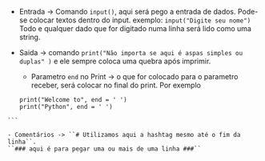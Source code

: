 
- Entrada -> Comando ``input()``, aqui será pego a entrada de dados. Pode-se colocar textos dentro do input. 
	exemplo: ``input("Digite seu nome")``
	Todo e qualquer dado que for digitado numa linha será lido como uma string.
	
- Saida -> comando ``print("Não importa se aqui é aspas simples ou duplas" )`` e ele sempre coloca uma quebra após imprimir.
	- Parametro `end` no Print -> o que for colocado para o parametro receber, será colocar no final do print. Por exemplo 
	```
	print("Welcome to", end = ' ')
	print("Python", end = ' ')
	```
````
```

- Comentários -> ``# Utilizamos aqui a hashtag mesmo até o fim da linha``. 
``### aqui é para pegar uma ou mais de uma linha ###``